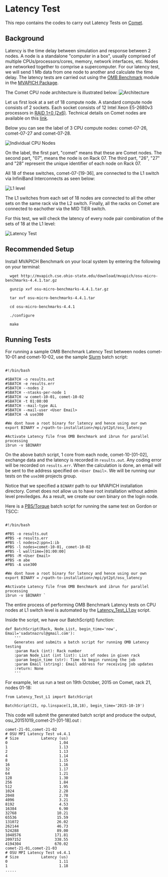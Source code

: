 Latency Test
============

This repo contains the codes to carry out Latency Tests on [Comet](http://www.sdsc.edu/support/user_guides/comet.html).

Background
----------

Latency is the time delay between simulation and response between 2 nodes. A node is a standalone "computer in a box", usually comprised of multiple CPUs/processors/cores, memory, network interfaces, etc. Nodes are networked together to comprise a supercomputer. For our latency test, we will send 1 Mb data from one node to another and calculate the time delay. The latency tests are carried out using the [OMB Benchmark](https://www.nersc.gov/users/computational-systems/cori/nersc-8-procurement/trinity-nersc-8-rfp/nersc-8-trinity-benchmarks/omb-mpi-tests/) module in the [MVAPICH Package](http://mvapich.cse.ohio-state.edu/benchmarks/).

The Comet CPU node architecture is illustrated below:
![Architecture](https://github.com/SDSC-HPC-Consultants/Latency_Test/blob/master/static/Nodes.png)

Let us first look at a set of 18 compute node. A standard compute node consists of 2 sockets. Each socket consists of 12 Intel Xeon E5-2680v3 processors in [RAID 1+0 (2x6)](http://en.wikipedia.org/wiki/Standard_RAID_levels). Technical details on Comet nodes are available on this [link](https://portal.xsede.org/sdsc-comet#table1).

Below you can see the label of 3 CPU compute nodes: comet-07-26, comet-07-27 and comet-07-28.

![Individual CPU Nodes](https://github.com/SDSC-HPC-Consultants/Latency_Test/blob/master/static/CPU%20nodes.jpg)



On the label, the first part, "comet" means that these are Comet nodes. The second part, "07", means the node is on Rack 07. The third part, "26", "27" and "28" represent the unique identifier of each node on Rack 07. 

All 18 of these switches, comet-07-[19-36], are connected to the L1 switch via InfiniBand Interconnects as seen below:

![L1 level](https://github.com/SDSC-HPC-Consultants/Latency_Test/blob/master/static/L1%20Switches.jpg)

The L1 switches from each set of 18 nodes are connected to all the other sets on the same rack via the L2 switch. Finally, all the racks on Comet are connected to eachother via the MID TIER switch.

For this test, we will check the latency of every node pair combination of the sets of 18 at the L1 level:

![Latency Test](https://github.com/SDSC-HPC-Consultants/Latency_Test/blob/master/static/LT.png)

Recommended Setup
-----------------

Install MVAPICH Benchmark on your local system by entering the following on your terminal:
```
  wget http://mvapich.cse.ohio-state.edu/download/mvapich/osu-micro-benchmarks-4.4.1.tar.gz

  gunzip xvf osu-micro-benchmarks-4.4.1.tar.gz

  tar xvf osu-micro-benchmarks-4.4.1.tar

  cd osu-micro-benchmarks-4.4.1

  ./configure

  make
```

Running Tests
-------------

For running a sample OMB Benchmark Latency Test between nodes comet-10-01 and comet-10-02, 
use the sample [Slurm](http://slurm.schedmd.com/) batch script:

```

#!/bin/bash

#SBATCH -o results.out
#SBATCH -e results.err
#SBATCH --nodes 2
#SBATCH --ntasks-per-node 1
#SBATCH -w comet-10-01, comet-10-02 
#SBATCH -t 01:00:00
#SBATCH --mail-type ALL
#SBATCH --mail-user <User Email>
#SBATCH -A use300

#We dont have a root binary for latency and hence using our own
export BINARY = /<path-to-installation>/mpi/pt2pt/osu_latency

#Activate Latency file from OMB Benchmark and ibrun for parallel processing
ibrun -v $BINARY 

```
On the above batch script, 1 core from each node, comet-10-[01-02], exchange data and the latency is recorded in ```results.out```. Any coding error will be recorded on ```results.err```. When the calculation is done, an email will be sent to the address specified on ```<User Email>```. We will be running our tests on the ```use300``` projects group. 

Notice that we specified a ```BINARY``` path to our MVAPICH installation directory. Comet does not allow us to have root installation without admin level previledges. As a result, we create our own binary on the login node. 

Here is a [PBS/Torque](https://kb.iu.edu/d/avmy) batch script for running the same test on Gordon or TSCC:

```

#!/bin/bash

#PBS -o results.out
#PBS -e results.err
#PBS -l nodes=2:ppn=1:ib
#PBS -l nodes=comet-10-01, comet-10-02
#PBS -l walltime=[01:00:00]
#PBS -M <User Email>
#PBS -m abe
#PBS -A use300

#We dont have a root binary for latency and hence using our own
export BINARY = /<path-to-installation>/mpi/pt2pt/osu_latency

#Activate Latency file from OMB Benchmark and ibrun for parallel processing
ibrun -v $BINARY `

```

The entire process of performing OMB Benchmark Latency tests on CPU nodes at L1 switch level is 
automated by the [Latency_Test_L1.py](https://github.com/SDSC-HPC-Consultants/Latency_Test/blob/master/Latency_Test_L1.py) script.

Inside the script, we have our BatchScript() function:
```
def BatchScript(Rack, Node_List, begin_time='now', Email='sadatnazrul@gmail.com'):
    '''
    Generates and submits a batch script for running OMB Latency testing
    :param Rack (int): Rack number
    :param Node_List (int list): List of nodes in given rack
    :param begin_time (str): Time to begin running the job
    :param Email (string): Email address for receiving job updates
    :return: None
    '''
```

For example, let us run a test on 19th October, 2015 on Comet, rack 21, nodes 01-18:

```
from Latency_Test_L1 import BatchScript

BatchScript(21, np.linspace(1,18,18), begin_time='2015-10-19')
```

This code will submit the generated batch script and produce the output, osu_20151019_comet-21-[01-18].out :

```
comet-21-01,comet-21-02
# OSU MPI Latency Test v4.4.1
# Size          Latency (us)
0                       1.04
1                       1.13
2                       1.13
4                       1.14
8                       1.15
16                      1.16
32                      1.17
64                      1.21
128                     1.30
256                     1.84
512                     1.95
1024                    2.28
2048                    2.78
4096                    3.21
8192                    4.53
16384                   6.90
32768                  10.21
65536                  15.59
131072                 26.02
262144                 46.73
524288                 89.00
1048576               171.81
2097152               338.55
4194304               670.02
comet-21-01,comet-21-03
# OSU MPI Latency Test v4.4.1
# Size          Latency (us)
0                       1.11
1                       1.18
.....
```

